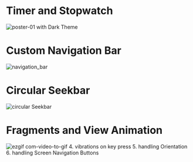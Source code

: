 # Timer and Stopwatch
![poster-01](https://user-images.githubusercontent.com/54818560/82146579-ee48f180-9868-11ea-9c90-f656a5f81118.png)
with Dark Theme
# Custom Navigation Bar
![navigation_bar](https://user-images.githubusercontent.com/54818560/82146623-3ff17c00-9869-11ea-84c2-26201f0297ec.png)
# Circular Seekbar
![circular Seekbar](https://user-images.githubusercontent.com/54818560/82146728-eb9acc00-9869-11ea-8ef6-ed65fbd055d8.PNG)
# Fragments and View Animation
![ezgif com-video-to-gif](https://user-images.githubusercontent.com/54818560/82147112-2bae7e80-986b-11ea-8364-c91532c6ffbc.gif)
4. vibrations on key press
5. handling Orientation
6. handling Screen Navigation Buttons
